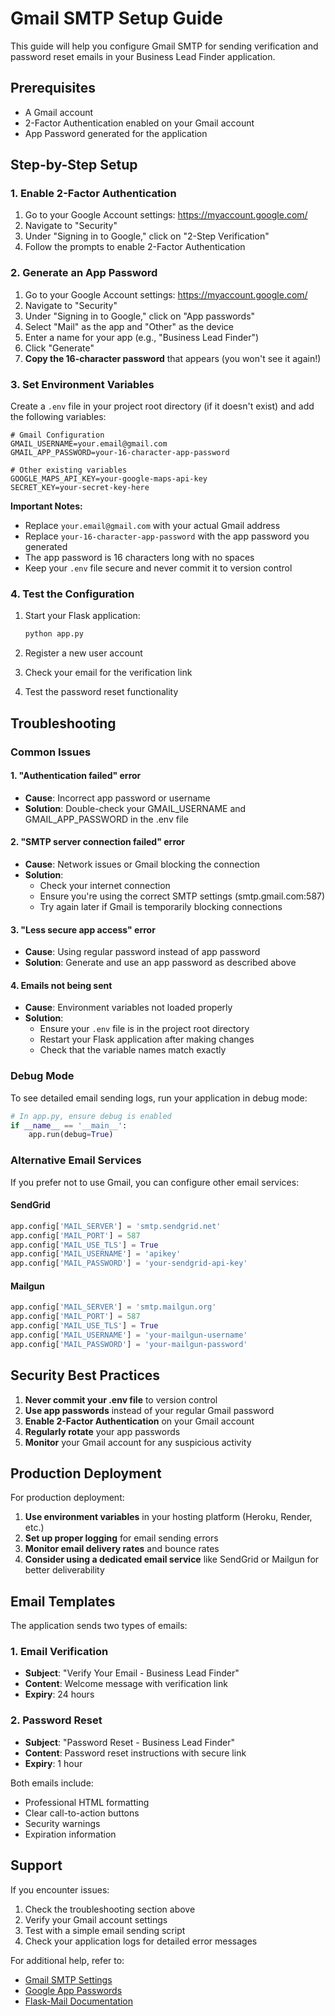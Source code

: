 # Gmail SMTP Setup Guide

This guide will help you configure Gmail SMTP for sending verification and password reset emails in your Business Lead Finder application.

## Prerequisites

- A Gmail account
- 2-Factor Authentication enabled on your Gmail account
- App Password generated for the application

## Step-by-Step Setup

### 1. Enable 2-Factor Authentication

1. Go to your Google Account settings: https://myaccount.google.com/
2. Navigate to "Security"
3. Under "Signing in to Google," click on "2-Step Verification"
4. Follow the prompts to enable 2-Factor Authentication

### 2. Generate an App Password

1. Go to your Google Account settings: https://myaccount.google.com/
2. Navigate to "Security"
3. Under "Signing in to Google," click on "App passwords"
4. Select "Mail" as the app and "Other" as the device
5. Enter a name for your app (e.g., "Business Lead Finder")
6. Click "Generate"
7. **Copy the 16-character password** that appears (you won't see it again!)

### 3. Set Environment Variables

Create a `.env` file in your project root directory (if it doesn't exist) and add the following variables:

```env
# Gmail Configuration
GMAIL_USERNAME=your.email@gmail.com
GMAIL_APP_PASSWORD=your-16-character-app-password

# Other existing variables
GOOGLE_MAPS_API_KEY=your-google-maps-api-key
SECRET_KEY=your-secret-key-here
```

**Important Notes:**
- Replace `your.email@gmail.com` with your actual Gmail address
- Replace `your-16-character-app-password` with the app password you generated
- The app password is 16 characters long with no spaces
- Keep your `.env` file secure and never commit it to version control

### 4. Test the Configuration

1. Start your Flask application:
   ```bash
   python app.py
   ```

2. Register a new user account
3. Check your email for the verification link
4. Test the password reset functionality

## Troubleshooting

### Common Issues

#### 1. "Authentication failed" error
- **Cause**: Incorrect app password or username
- **Solution**: Double-check your GMAIL_USERNAME and GMAIL_APP_PASSWORD in the .env file

#### 2. "SMTP server connection failed" error
- **Cause**: Network issues or Gmail blocking the connection
- **Solution**: 
  - Check your internet connection
  - Ensure you're using the correct SMTP settings (smtp.gmail.com:587)
  - Try again later if Gmail is temporarily blocking connections

#### 3. "Less secure app access" error
- **Cause**: Using regular password instead of app password
- **Solution**: Generate and use an app password as described above

#### 4. Emails not being sent
- **Cause**: Environment variables not loaded properly
- **Solution**: 
  - Ensure your `.env` file is in the project root directory
  - Restart your Flask application after making changes
  - Check that the variable names match exactly

### Debug Mode

To see detailed email sending logs, run your application in debug mode:

```python
# In app.py, ensure debug is enabled
if __name__ == '__main__':
    app.run(debug=True)
```

### Alternative Email Services

If you prefer not to use Gmail, you can configure other email services:

#### SendGrid
```python
app.config['MAIL_SERVER'] = 'smtp.sendgrid.net'
app.config['MAIL_PORT'] = 587
app.config['MAIL_USE_TLS'] = True
app.config['MAIL_USERNAME'] = 'apikey'
app.config['MAIL_PASSWORD'] = 'your-sendgrid-api-key'
```

#### Mailgun
```python
app.config['MAIL_SERVER'] = 'smtp.mailgun.org'
app.config['MAIL_PORT'] = 587
app.config['MAIL_USE_TLS'] = True
app.config['MAIL_USERNAME'] = 'your-mailgun-username'
app.config['MAIL_PASSWORD'] = 'your-mailgun-password'
```

## Security Best Practices

1. **Never commit your .env file** to version control
2. **Use app passwords** instead of your regular Gmail password
3. **Enable 2-Factor Authentication** on your Gmail account
4. **Regularly rotate** your app passwords
5. **Monitor** your Gmail account for any suspicious activity

## Production Deployment

For production deployment:

1. **Use environment variables** in your hosting platform (Heroku, Render, etc.)
2. **Set up proper logging** for email sending errors
3. **Monitor email delivery rates** and bounce rates
4. **Consider using a dedicated email service** like SendGrid or Mailgun for better deliverability

## Email Templates

The application sends two types of emails:

### 1. Email Verification
- **Subject**: "Verify Your Email - Business Lead Finder"
- **Content**: Welcome message with verification link
- **Expiry**: 24 hours

### 2. Password Reset
- **Subject**: "Password Reset - Business Lead Finder"
- **Content**: Password reset instructions with secure link
- **Expiry**: 1 hour

Both emails include:
- Professional HTML formatting
- Clear call-to-action buttons
- Security warnings
- Expiration information

## Support

If you encounter issues:

1. Check the troubleshooting section above
2. Verify your Gmail account settings
3. Test with a simple email sending script
4. Check your application logs for detailed error messages

For additional help, refer to:
- [Gmail SMTP Settings](https://support.google.com/mail/answer/7126229)
- [Google App Passwords](https://support.google.com/accounts/answer/185833)
- [Flask-Mail Documentation](https://pythonhosted.org/Flask-Mail/) 
